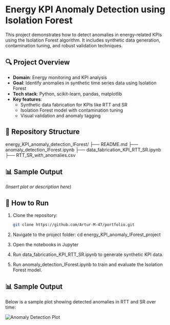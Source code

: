 # Energy KPI Anomaly Detection using Isolation Forest

This project demonstrates how to detect anomalies in energy-related KPIs using the Isolation Forest algorithm. It includes synthetic data generation, contamination tuning, and robust validation techniques.

## 🔍 Project Overview

- **Domain**: Energy monitoring and KPI analysis
- **Goal**: Identify anomalies in synthetic time series data using Isolation Forest
- **Tech stack**: Python, scikit-learn, pandas, matplotlib
- **Key features**:
  - Synthetic data fabrication for KPIs like RTT and SR
  - Isolation Forest model with contamination tuning
  - Visual validation and anomaly tagging

## 📁 Repository Structure

energy_KPI_anomaly_detection_IForest/ 
├── README.md 
├── anomaly_detection_IForest.ipynb 
├── data_fabrication_KPI_RTT_SR.ipynb 
├── RTT_SR_with_anomalies.csv

## 📊 Sample Output

*(Insert plot or description here)*

## 🚀 How to Run

1. Clone the repository:
   ```bash
   git clone https://github.com/Artur-M-47/portfolio.git
   
 2. Navigate to the project folder:
 cd energy_KPI_anomaly_IForest_project
 
 3. Open the notebooks in Jupyter
 
 4. Run data_fabrication_KPI_RTT_SR.ipynb to generate synthetic KPI data.
 
 5. Run anomaly_detection_IForest.ipynb to train and evaluate the Isolation Forest model.
 
## 📊 Sample Output

Below is a sample plot showing detected anomalies in RTT and SR over time:

![Anomaly Detection Plot](images/anomaly_plot.png)